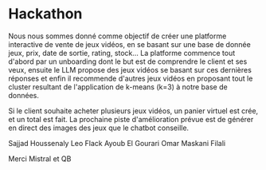 # Hackathon

Nous nous sommes donné comme objectif de créer une platforme interactive de vente de jeux vidéos,
en se basant sur une base de donnée jeux, prix, date de sortie, rating, stock...
La platforme commence tout d'abord par un unboarding dont le but est de comprendre le client et ses veux,
ensuite le LLM propose des jeux vidéos se basant sur ces dernières réponses et enfin il recommende d'autres jeux vidéos
en proposant tout le cluster resultant de l'application de k-means (k=3) à notre base de données.

Si le client souhaite acheter plusieurs jeux vidéos, un panier virtuel est crée, et un total est fait. La prochaine piste d'amélioration prévue est de générer en direct des images 
des jeux que le chatbot conseille. 

Sajjad Houssenaly
Leo Flack
Ayoub El Gourari
Omar Maskani Filali

Merci Mistral et QB
